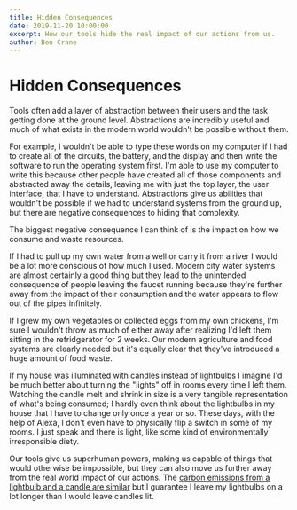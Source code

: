 ```yaml
---
title: Hidden Consequences
date: 2019-11-20 10:00:00
excerpt: How our tools hide the real impact of our actions from us.
author: Ben Crane
---
```


# Hidden Consequences

Tools often add a layer of abstraction between their users and the task getting done at the ground level.  Abstractions are incredibly useful and much of what exists in the modern world wouldn't be possible without them.  

For example, I wouldn't be able to type these words on my computer if I had to create all of the circuits, the battery, and the display and then write the software to run the operating system first.  I'm able to use my computer to write this because other people have created all of those components and abstracted away the details, leaving me with just the top layer, the user interface, that I have to understand.  Abstractions give us abilities that wouldn't be possible if we had to understand systems from the ground up, but there are negative consequences to hiding that complexity.

The biggest negative consequence I can think of is the impact on how we consume and waste resources.  

If I had to pull up my own water from a well or carry it from a river I would be a lot more conscious of how much I used.  Modern city water systems are almost certainly a good thing but they lead to the unintended consequence of people leaving the faucet running because they're further away from the impact of their consumption and the water appears to flow out of the pipes infinitely.

If I grew my own vegetables or collected eggs from my own chickens, I'm sure I wouldn't throw as much of either away after realizing I'd left them sitting in the refridgerator for 2 weeks.  Our modern agriculture and food systems are clearly needed but it's equally clear that they've introduced a huge amount of food waste.

If my house was illuminated with candles instead of lightbulbs I imagine I'd be much better about turning the "lights" off in rooms every time I left them.  Watching the candle melt and shrink in size is a very tangible representation of what's being consumed; I hardly even think about the lightbulbs in my house that I have to change only once a year or so.  These days, with the help of Alexa, I don't even have to physically flip a switch in some of my rooms.  I just speak and there is light, like some kind of environmentally irresponsible diety.  

Our tools give us superhuman powers, making us capable of things that would otherwise be impossible, but they can also move us further away from the real world impact of our actions.  The [carbon emissions from a lightbulb and a candle are similar](https://grist.org/living/whats-the-most-energy-efficient-kind-of-light/) but I guarantee I leave my lightbulbs on a lot longer than I would leave candles lit.
